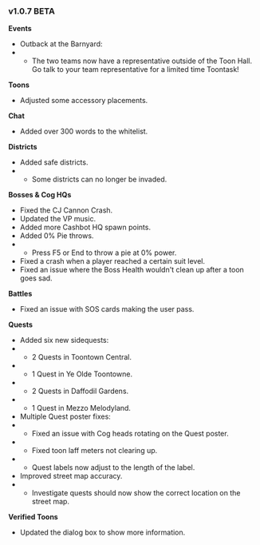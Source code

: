 ### v1.0.7 BETA
**Events**
- Outback at the Barnyard:
- - The two teams now have a representative outside of the Toon Hall. Go talk to your team representative for a limited time Toontask!

**Toons**
- Adjusted some accessory placements.

**Chat**
- Added over 300 words to the whitelist.

**Districts**
- Added safe districts.
- - Some districts can no longer be invaded.

**Bosses & Cog HQs**
- Fixed the CJ Cannon Crash.
- Updated the VP music.
- Added more Cashbot HQ spawn points.
- Added 0% Pie throws.
- - Press F5 or End to throw a pie at 0% power.
- Fixed a crash when a player reached a certain suit level.
- Fixed an issue where the Boss Health wouldn't clean up after a toon goes sad.

**Battles**
- Fixed an issue with SOS cards making the user pass.

**Quests**
- Added six new sidequests:
- - 2 Quests in Toontown Central.
- - 1 Quest in Ye Olde Toontowne.
- - 2 Quests in Daffodil Gardens.
- - 1 Quest in Mezzo Melodyland.
- Multiple Quest poster fixes:
- - Fixed an issue with Cog heads rotating on the Quest poster.
- - Fixed toon laff meters not clearing up.
- - Quest labels now adjust to the length of the label.
- Improved street map accuracy.
- - Investigate quests should now show the correct location on the street map.

**Verified Toons**
- Updated the dialog box to show more information.
